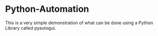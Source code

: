 # Python-Automation
This is a very simple demonstration of what can be done using a Python Library called pyautogui.
